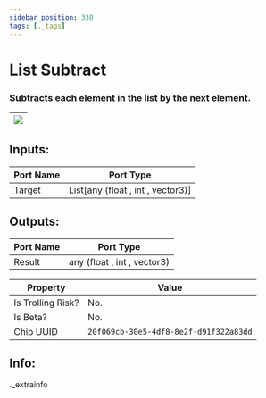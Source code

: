 ```yaml
---
sidebar_position: 330
tags: [._tags]
---
```


# List Subtract


### Subtracts each element in the list by the next element.

| ![](https://images-ext-2.discordapp.net/external/MPmIaQzlEPmgGWlgi-WxBBXt0Bjv_zWPkg1y1f_sy3s/https/www.recroomcircuits.com/image/circuit/absolute-value?width=206&height=108) |
|-----|

## Inputs:
| Port Name | Port Type |
|-----------|-----------|
| Target | List[any (float , int , vector3)] |

## Outputs:
| Port Name | Port Type |
|-----------|-----------|
| Result | any (float , int , vector3) | 

| Property  | Value |
|-------------------|-----------|
| Is Trolling Risk? | No. |
| Is Beta? | No. |
| Chip UUID | `20f069cb-30e5-4df8-8e2f-d91f322a83dd` |

## Info:
._extrainfo